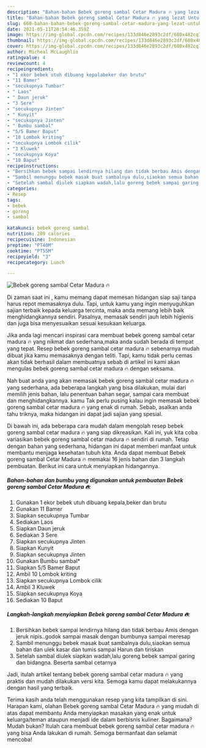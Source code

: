 ```yaml
---
description: "Bahan-bahan Bebek goreng sambal Cetar Madura 🔥 yang lezat Untuk Jualan"
title: "Bahan-bahan Bebek goreng sambal Cetar Madura 🔥 yang lezat Untuk Jualan"
slug: 660-bahan-bahan-bebek-goreng-sambal-cetar-madura-yang-lezat-untuk-jualan
date: 2021-05-11T20:54:46.359Z
image: https://img-global.cpcdn.com/recipes/133d846e2893c2df/680x482cq70/bebek-goreng-sambal-cetar-madura-🔥-foto-resep-utama.jpg
thumbnail: https://img-global.cpcdn.com/recipes/133d846e2893c2df/680x482cq70/bebek-goreng-sambal-cetar-madura-🔥-foto-resep-utama.jpg
cover: https://img-global.cpcdn.com/recipes/133d846e2893c2df/680x482cq70/bebek-goreng-sambal-cetar-madura-🔥-foto-resep-utama.jpg
author: Micheal McLaughlin
ratingvalue: 4
reviewcount: 4
recipeingredient:
- "1 ekor bebek utuh dibuang kepalabeker dan brutu"
- "11 Bamer"
- "secukupnya Tumbar"
- " Laos"
- " Daun jeruk"
- "3 Sere"
- "secukupnya Jinten"
- " Kunyit"
- "secukupnya Jinten"
- " Bumbu sambal"
- "5/5 Bamer Baput"
- "10 Lombok kriting"
- "secukupnya Lombok cilik"
- "3 Kluwek"
- "secukupnya Koya"
- "10 Baput"
recipeinstructions:
- "Bersihkan bebek sampai lendirnya hilang dan tidak berbau Amis dengan jeruk nipis..godok sampai masak dengan bumbunya sampai meresap"
- "Sambil menunggu bebek masak buat sambalnya dulu,siaokan semua bahan dan ulek kasar dan tumis sampai Harun dan tiriskan"
- "Setelah sambal diulek siapkan wadah,lalu goreng bebek sampai garing dan bidangna. Beserta sambal cetarnya"
categories:
- Resep
tags:
- bebek
- goreng
- sambal

katakunci: bebek goreng sambal 
nutrition: 289 calories
recipecuisine: Indonesian
preptime: "PT40M"
cooktime: "PT55M"
recipeyield: "3"
recipecategory: Lunch

---
```



![Bebek goreng sambal Cetar Madura 🔥](https://img-global.cpcdn.com/recipes/133d846e2893c2df/680x482cq70/bebek-goreng-sambal-cetar-madura-🔥-foto-resep-utama.jpg)

Di zaman  saat ini , kamu memang dapat memesan hidangan siap saji tanpa harus repot memasaknya dulu. Tapi, untuk kamu yang ingin menyuguhkan sajian terbaik kepada keluarga tercinta, maka anda memang lebih baik menghidangkannya sendiri. Pasalnya, memasak sendiri jauh lebih higienis dan juga bisa menyesuaikan sesuai kesukaan keluarga.

Jika anda lagi mencari inspirasi cara membuat bebek goreng sambal cetar madura 🔥 yang nikmat dan sederhana,maka anda sudah berada di tempat yang tepat. Resep bebek goreng sambal cetar madura 🔥  sebenarnya mudah dibuat jika kamu memasaknya dengan teliti. Tapi, kamu tidak perlu cemas akan tidak berhasil dalam membuatnya 
sebab di artikel ini kami akan mengulas bebek goreng sambal cetar madura 🔥 dengan seksama.  



Nah buat anda yang akan memasak bebek goreng sambal cetar madura 🔥 yang sederhana, ada beberapa langkah yang bisa dilakukan, mulai dari memilih jenis bahan, lalu penentuan bahan segar, sampai cara membuat dan menghidangkannya. kamu Tak perlu pusing kalau ingin memasak bebek goreng sambal cetar madura 🔥 yang enak di rumah. Sebab, asalkan anda  tahu triknya, maka hidangan ini dapat jadi sajian yang spesial.

Di bawah ini, ada beberapa cara mudah dalam mengolah resep bebek goreng sambal cetar madura 🔥 yang siap dikreasikan. Kali ini, yuk kita coba variasikan bebek goreng sambal cetar madura 🔥 sendiri di rumah. Tetap dengan bahan yang sederhana, hidangan ini dapat memberi manfaat untuk membantu menjaga kesehatan tubuh kita. Anda dapat membuat Bebek goreng sambal Cetar Madura 🔥 memakai 16 jenis bahan dan 3 langkah pembuatan. Berikut ini cara untuk menyiapkan hidangannya.

<!--inarticleads1-->

##### Bahan-bahan dan bumbu yang digunakan untuk pembuatan Bebek goreng sambal Cetar Madura 🔥:

1. Gunakan 1 ekor bebek utuh dibuang kepala,beker dan brutu
1. Gunakan 11 Bamer
1. Siapkan secukupnya Tumbar
1. Sediakan  Laos
1. Siapkan  Daun jeruk
1. Sediakan 3 Sere
1. Siapkan secukupnya Jinten
1. Siapkan  Kunyit
1. Siapkan secukupnya Jinten
1. Gunakan  Bumbu sambal*
1. Siapkan 5/5 Bamer Baput
1. Ambil 10 Lombok kriting
1. Siapkan secukupnya Lombok cilik
1. Ambil 3 Kluwek
1. Siapkan secukupnya Koya
1. Sediakan 10 Baput




<!--inarticleads2-->

##### Langkah-langkah menyiapkan Bebek goreng sambal Cetar Madura 🔥:

1. Bersihkan bebek sampai lendirnya hilang dan tidak berbau Amis dengan jeruk nipis..godok sampai masak dengan bumbunya sampai meresap
1. Sambil menunggu bebek masak buat sambalnya dulu,siaokan semua bahan dan ulek kasar dan tumis sampai Harun dan tiriskan
1. Setelah sambal diulek siapkan wadah,lalu goreng bebek sampai garing dan bidangna. Beserta sambal cetarnya




Jadi, itulah artikel tentang  bebek goreng sambal cetar madura 🔥  yang praktis dan mudah dilakukan versi kita. Semoga kamu dapat melakukannya dengan hasil yang terbaik. 

Terima kasih anda telah menggunakan resep yang kita tampilkan di sini. Harapan kami, olahan  Bebek goreng sambal Cetar Madura 🔥 yang mudah di atas dapat membantu Anda menyiapkan masakan yang enak untuk keluarga/teman ataupun menjadi ide dalam berbisnis kuliner. Bagaimana? Mudah bukan? Itulah cara membuat bebek goreng sambal cetar madura 🔥 yang bisa Anda lakukan di rumah. Semoga bermanfaat dan selamat mencoba!

